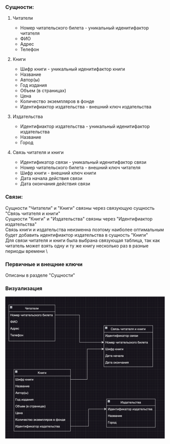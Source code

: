 ### Сущности:
1. Читатели
    - Номер читательского билета - уникальный иденитифактор читателя
    - ФИО
    - Адрес
    - Телефон

2. Книги
    - Шифр книги - уникальный иденитифактор книги
    - Название
    - Автор(ы)
    - Год издания
    - Объем (в страницах)
    - Цена
    - Количество экземпляров в фонде
    - Идентифиактор издательства - внешний ключ издательства

3. Издательства
    - Идентифиактор издательства - уникальный иденитифактор издательства
    - Название
    - Город

4. Связь читателя и книги
    - Идентификатор связи - уникальный иденитифактор связи
    - Номер читательского билета - внешний ключ читателя
    - Шифр книги - внешний ключ книги
    - Дата начала действия связи
    - Дата окончания действия связи

### Связи:
Сущности "Читатели" и "Книги" связны через связующую сущность "Связь читателя и книги" \
Сущности "Книги" и "Издательства" связны через "Идентифиактор издательства" \
Связь книги и издательства неизменна поэтому наиболее оптимальным будет добавить идентифиактор издательства в сущность "Книги" \
Для связи читателя и книги была выбрана связующая таблица, так как читатель может взять одну и ту же книгу несколько раз в разные периоды времени \

### Первичные и внещние ключи
Описаны в разделе "Сущности"

### Визуализация

![Логическая структура БД](logical_stuct.png)
